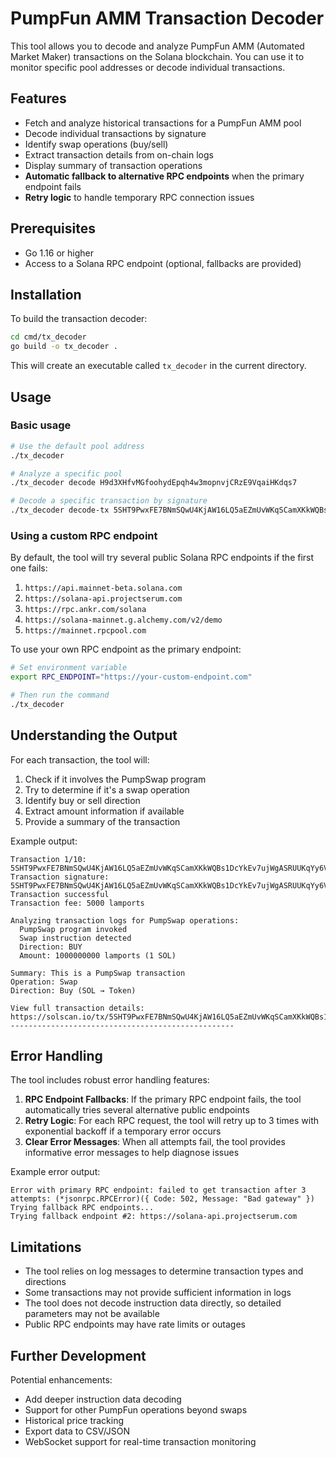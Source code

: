 # PumpFun AMM Transaction Decoder

This tool allows you to decode and analyze PumpFun AMM (Automated Market Maker) transactions on the Solana blockchain. You can use it to monitor specific pool addresses or decode individual transactions.

## Features

- Fetch and analyze historical transactions for a PumpFun AMM pool
- Decode individual transactions by signature
- Identify swap operations (buy/sell)
- Extract transaction details from on-chain logs
- Display summary of transaction operations
- **Automatic fallback to alternative RPC endpoints** when the primary endpoint fails
- **Retry logic** to handle temporary RPC connection issues

## Prerequisites

- Go 1.16 or higher
- Access to a Solana RPC endpoint (optional, fallbacks are provided)

## Installation

To build the transaction decoder:

```bash
cd cmd/tx_decoder
go build -o tx_decoder .
```

This will create an executable called `tx_decoder` in the current directory.

## Usage

### Basic usage

```bash
# Use the default pool address
./tx_decoder

# Analyze a specific pool
./tx_decoder decode H9d3XHfvMGfoohydEpqh4w3mopnvjCRzE9VqaiHKdqs7

# Decode a specific transaction by signature
./tx_decoder decode-tx 5SHT9PwxFE7BNmSQwU4KjAW16LQ5aEZmUvWKqSCamXKkWQBs1DcYkEv7ujWgASRUUKqYy6VsM7iTgJkgAygCVPZB
```

### Using a custom RPC endpoint

By default, the tool will try several public Solana RPC endpoints if the first one fails:

1. `https://api.mainnet-beta.solana.com`
2. `https://solana-api.projectserum.com`
3. `https://rpc.ankr.com/solana`
4. `https://solana-mainnet.g.alchemy.com/v2/demo`
5. `https://mainnet.rpcpool.com`

To use your own RPC endpoint as the primary endpoint:

```bash
# Set environment variable
export RPC_ENDPOINT="https://your-custom-endpoint.com"

# Then run the command
./tx_decoder
```

## Understanding the Output

For each transaction, the tool will:

1. Check if it involves the PumpSwap program
2. Try to determine if it's a swap operation
3. Identify buy or sell direction
4. Extract amount information if available
5. Provide a summary of the transaction

Example output:

```
Transaction 1/10: 5SHT9PwxFE7BNmSQwU4KjAW16LQ5aEZmUvWKqSCamXKkWQBs1DcYkEv7ujWgASRUUKqYy6VsM7iTgJkgAygCVPZB
Transaction signature: 5SHT9PwxFE7BNmSQwU4KjAW16LQ5aEZmUvWKqSCamXKkWQBs1DcYkEv7ujWgASRUUKqYy6VsM7iTgJkgAygCVPZB
Transaction successful
Transaction fee: 5000 lamports

Analyzing transaction logs for PumpSwap operations:
  PumpSwap program invoked
  Swap instruction detected
  Direction: BUY
  Amount: 1000000000 lamports (1 SOL)

Summary: This is a PumpSwap transaction
Operation: Swap
Direction: Buy (SOL → Token)

View full transaction details: https://solscan.io/tx/5SHT9PwxFE7BNmSQwU4KjAW16LQ5aEZmUvWKqSCamXKkWQBs1DcYkEv7ujWgASRUUKqYy6VsM7iTgJkgAygCVPZB
--------------------------------------------------
```

## Error Handling

The tool includes robust error handling features:

1. **RPC Endpoint Fallbacks**: If the primary RPC endpoint fails, the tool automatically tries several alternative public endpoints
2. **Retry Logic**: For each RPC request, the tool will retry up to 3 times with exponential backoff if a temporary error occurs
3. **Clear Error Messages**: When all attempts fail, the tool provides informative error messages to help diagnose issues

Example error output:

```
Error with primary RPC endpoint: failed to get transaction after 3 attempts: (*jsonrpc.RPCError)({ Code: 502, Message: "Bad gateway" })
Trying fallback RPC endpoints...
Trying fallback endpoint #2: https://solana-api.projectserum.com
```

## Limitations

- The tool relies on log messages to determine transaction types and directions
- Some transactions may not provide sufficient information in logs
- The tool does not decode instruction data directly, so detailed parameters may not be available
- Public RPC endpoints may have rate limits or outages

## Further Development

Potential enhancements:
- Add deeper instruction data decoding
- Support for other PumpFun operations beyond swaps
- Historical price tracking
- Export data to CSV/JSON
- WebSocket support for real-time transaction monitoring 